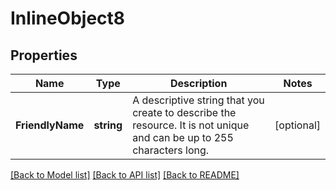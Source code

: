# InlineObject8

## Properties

Name | Type | Description | Notes
------------ | ------------- | ------------- | -------------
**FriendlyName** | **string** | A descriptive string that you create to describe the resource. It is not unique and can be up to 255 characters long. | [optional] 

[[Back to Model list]](../README.md#documentation-for-models) [[Back to API list]](../README.md#documentation-for-api-endpoints) [[Back to README]](../README.md)


